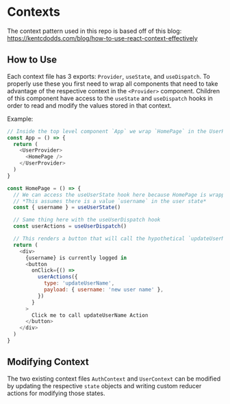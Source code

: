 # Contexts

The context pattern used in this repo is based off of this blog: https://kentcdodds.com/blog/how-to-use-react-context-effectively

## How to Use

Each context file has 3 exports: `Provider`, `useState`, and `useDispatch`. To properly use these you first need to wrap all components that need to take advantage of the respective context in the `<Provider>` component. Children of this component have access to the `useState` and `useDispatch` hooks in order to read and modify the values stored in that context.

Example:

```javascript
// Inside the top level component `App` we wrap `HomePage` in the UserProvider, thereby allowing `HomePage` to access the state defined in the User Context
const App = () => {
  return (
    <UserProvider>
      <HomePage />
    </UserProvider>
  )
}

const HomePage = () => {
  // We can access the useUserState hook here because HomePage is wrapped in a UserProvider
  // *This assumes there is a value `username` in the user state*
  const { username } = useUserState()

  // Same thing here with the useUserDispatch hook
  const userActions = useUserDispatch()

  // This renders a button that will call the hypothetical `updateUserName` action that would be defined in the reducer in the UserContext file.
  return (
    <div>
      {username} is currently logged in
      <button
        onClick={() =>
          userActions({
            type: 'updateUserName',
            payload: { username: 'new user name' },
          })
        }
      >
        Click me to call updateUserName Action
      </button>
    </div>
  )
}
```

## Modifying Context

The two existing context files `AuthContext` and `UserContext` can be modified by updating the respective `state` objects and writing custom reducer actions for modifying those states.

